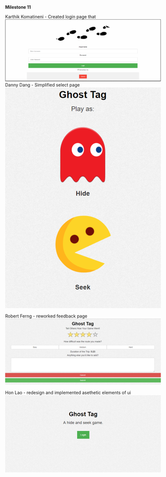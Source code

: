 **Milestone 11**

Karthik Komatineni - Created login page that 
![Core Functionality Screenshot](/images/milestone11/login.PNG)
Danny Dang - Simplified select page
![Core Functionality Screenshot](/images/milestone11/select.PNG)

Robert Ferng - reworked feedback page
![Core Functionality Screenshot](/images/milestone11/feedback.PNG)

Hon Lao -  redesign and implemented asethetic elements of ui
![Core Functionality Screenshot](/images/milestone11/Capture.PNG)

